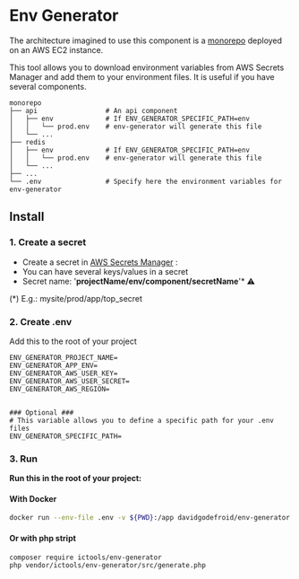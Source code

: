 # Env Generator

The architecture imagined to use this component is a [monorepo](https://en.wikipedia.org/wiki/Monorepo) deployed on an AWS EC2 instance.

This tool allows you to download environment variables from AWS Secrets Manager and add them to your environment files.
It is useful if you have several components.

```
monorepo
├── api                 # An api component
│   ├── env             # If ENV_GENERATOR_SPECIFIC_PATH=env
│   │   └── prod.env    # env-generator will generate this file
│   └── ...             
├── redis               
│   ├── env             # If ENV_GENERATOR_SPECIFIC_PATH=env  
│   │   └── prod.env    # env-generator will generate this file
│   └── ... 
├── ... 
└── .env                # Specify here the environment variables for env-generator
```

## Install

### 1. Create a secret

- Create a secret in [AWS Secrets Manager](https://eu-west-3.console.aws.amazon.com/secretsmanager) :
- You can have several keys/values in a secret
- Secret name: '**projectName/env/component/secretName**'* ⚠

(*) E.g.: mysite/prod/app/top_secret

### 2. Create .env

Add this to the root of your project

```
ENV_GENERATOR_PROJECT_NAME=
ENV_GENERATOR_APP_ENV=
ENV_GENERATOR_AWS_USER_KEY=
ENV_GENERATOR_AWS_USER_SECRET=
ENV_GENERATOR_AWS_REGION=


### Optional ###
# This variable allows you to define a specific path for your .env files
ENV_GENERATOR_SPECIFIC_PATH=
```

### 3. Run

**Run this in the root of your project:**

#### With Docker

```bash
docker run --env-file .env -v ${PWD}:/app davidgodefroid/env-generator:v1
```

#### Or with php stript

```bash
composer require ictools/env-generator  
php vendor/ictools/env-generator/src/generate.php
```

